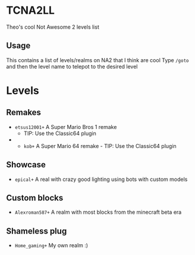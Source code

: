 # TCNA2LL
Theo's cool Not Awesome 2 levels list
## Usage
This contains a list of levels/realms on NA2 that I think are cool
Type `/goto ` and then the level name to telepot to the desired level
# Levels
## Remakes
  - `etsus12001+` A Super Mario Bros 1 remake
    - TIP: Use the Classic64 plugin
  -  - `kob+` A Super Mario 64 remake
    - TIP: Use the Classic64 plugin
## Showcase
  - `epical+` A real with crazy good lighting using bots with custom models
## Custom blocks
  - `Alexroman587+` A realm with most blocks from the minecraft beta era
## Shameless plug
 - `Home_gaming+` My own realm :)
